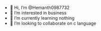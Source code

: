 - 👋 Hi, I’m @Hemanth0987732
- 👀 I’m interested in business 
- 🌱 I’m currently learning nothing 
- 💞️ I’m looking to collaborate on c language 

  

<!---
Hemanth0987732/Hemanth0987732 is a ✨ special ✨ repository because its `README.md` (this file) appears on your GitHub profile.
You can click the Preview link to take a look at your changes.
--->
